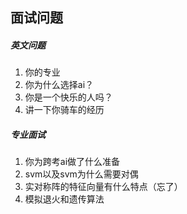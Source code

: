 ## 面试问题

##### 英文问题

1. 你的专业
2. 你为什么选择ai？
3. 你是一个快乐的人吗？
4. 讲一下你骑车的经历

##### 专业面试

1. 你为跨考ai做了什么准备
2. svm以及svm为什么需要对偶
3. 实对称阵的特征向量有什么特点（忘了）
4. 模拟退火和遗传算法
